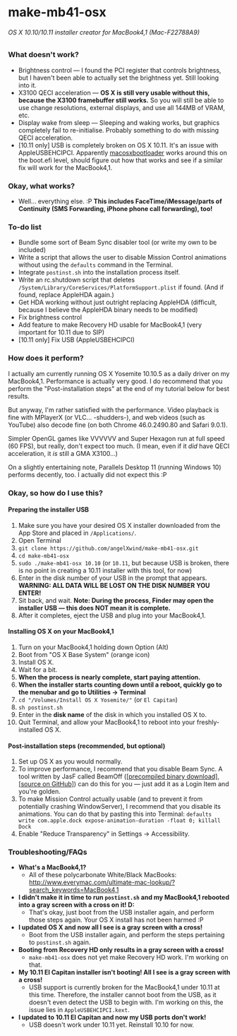 make-mb41-osx
=============
###### OS X 10.10/10.11 installer creator for MacBook4,1 (Mac-F22788A9)

### What doesn't work?
* Brightness control — I found the PCI register that controls brightness, but I haven't been able to actually set the brightness yet. Still looking into it.
* X3100 QECI acceleration — **OS X is still very usable without this, because the X3100 framebuffer still works.** So you will still be able to use change resolutions, external displays, and use all 144MB of VRAM, etc.
* Display wake from sleep — Sleeping and waking works, but graphics completely fail to re-initialise. Probably something to do with missing QECI acceleration.
* [10.11 only] USB is completely broken on OS X 10.11. It's an issue with AppleUSBEHCIPCI. Apparently [macosxbootloader](https://github.com/Piker-Alpha/macosxbootloader) works around this on the boot.efi level, should figure out how that works and see if a similar fix will work for the MacBook4,1.

### Okay, what works?
* Well... everything else. :P **This includes FaceTime/iMessage/parts of Continuity (SMS Forwarding, iPhone phone call forwarding), too!**

### To-do list
* Bundle some sort of Beam Sync disabler tool (or write my own to be included)
* Write a script that allows the user to disable Mission Control animations without using the `defaults` command in the Terminal.
* Integrate `postinst.sh` into the installation process itself.
* Write an rc.shutdown script that deletes `/System/Library/CoreServices/PlatformSupport.plist` if found. (And if found, replace AppleHDA again.)
* Get HDA working without just outright replacing AppleHDA (difficult, because I believe the AppleHDA binary needs to be modified)
* Fix brightness control
* Add feature to make Recovery HD usable for MacBook4,1 (very important for 10.11 due to SIP)
* [10.11 only] Fix USB (AppleUSBEHCIPCI)

### How does it perform?
I actually am currently running OS X Yosemite 10.10.5 as a daily driver on my MacBook4,1. Performance is actually very good. I do recommend that you perform the "Post-installation steps" at the end of my tutorial below for best results.

But anyway, I'm rather satisfied with the performance. Video playback is fine with MPlayerX (or VLC... -shudders-), and web videos (such as YouTube) also decode fine (on both Chrome 46.0.2490.80 and Safari 9.0.1).

Simpler OpenGL games like VVVVVV and Super Hexagon run at full speed (60 FPS), but really, don't expect too much. (I mean, even if it *did* have QECI acceleration, it *is* still a GMA X3100...)

On a slightly entertaining note, Parallels Desktop 11 (running Windows 10) performs decently, too. I actually did not expect this :P

### Okay, so how do I use this?

#### Preparing the installer USB
1. Make sure you have your desired OS X installer downloaded from the App Store and placed in `/Applications/`.
1. Open Terminal
1. `git clone https://github.com/angelXwind/make-mb41-osx.git`
1. `cd make-mb41-osx`
1. `sudo ./make-mb41-osx 10.10` (or `10.11`, but because USB is broken, there is no point in creating a 10.11 installer with this tool, for now)
1. Enter in the disk number of your USB in the prompt that appears. **WARNING: ALL DATA WILL BE LOST ON THE DISK NUMBER YOU ENTER!**
1. Sit back, and wait. **Note: During the process, Finder may open the installer USB — this does NOT mean it is complete.**
1. After it completes, eject the USB and plug into your MacBook4,1.

#### Installing OS X on your MacBook4,1
1. Turn on your MacBook4,1 holding down Option (Alt)
1. Boot from "OS X Base System" (orange icon)
1. Install OS X.
1. Wait for a bit.
1. **When the process is nearly complete, start paying attention.**
1. **When the installer starts counting down until a reboot, quickly go to the menubar and go to Utilities -> Terminal**
1. `cd "/Volumes/Install OS X Yosemite/"` (or `El Capitan`)
1. `sh postinst.sh`
1. Enter in the **disk name** of the disk in which you installed OS X to.
1. Quit Terminal, and allow your MacBook4,1 to reboot into your freshly-installed OS X.

#### Post-installation steps (recommended, but optional)
1. Set up OS X as you would normally.
1. To improve performance, I recommend that you disable Beam Sync. A tool written by JasF called BeamOff ([[precompiled binary download]](https://www.sendspace.com/file/sm9sf7), [[source on GitHub]](https://github.com/JasF/beamoff)) can do this for you — just add it as a Login Item and you're golden.
1. To make Mission Control actually usable (and to prevent it from potentially crashing WindowServer), I recommend that you disable its animations. You can do that by pasting this into Terminal: `defaults write com.apple.dock expose-animation-duration -float 0; killall Dock`
1. Enable "Reduce Transparency" in Settings -> Accessibility.

### Troubleshooting/FAQs

* **What's a MacBook4,1?**
    * All of these polycarbonate White/Black MacBooks: http://www.everymac.com/ultimate-mac-lookup/?search_keywords=MacBook4,1
* **I didn't make it in time to run `postinst.sh` and my MacBook4,1 rebooted into a gray screen with a cross on it! D:**
    * That's okay, just boot from the USB installer again, and perform those steps again. Your OS X install has not been harmed :P
* **I updated OS X and now all I see is a gray screen with a cross!**
    * Boot from the USB installer again, and perform the steps pertaining to `postinst.sh` again.
* **Booting from Recovery HD only results in a gray screen with a cross!**
    * `make-mb41-osx` does not yet make Recovery HD work. I'm working on that.
* **My 10.11 El Capitan installer isn't booting! All I see is a gray screen with a cross!**
    * USB support is currently broken for the MacBook4,1 under 10.11 at this time. Therefore, the installer cannot boot from the USB, as it doesn't even detect the USB to begin with. I'm working on this, the issue lies in `AppleUSBEHCIPCI.kext`.
* **I updated to 10.11 El Capitan and now my USB ports don't work!**
    * USB doesn't work under 10.11 yet. Reinstall 10.10 for now.
